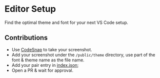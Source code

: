 # Editor Setup

Find the optimal theme and font for your next VS Code setup.

## Contributions

- Use [CodeSnap](https://marketplace.visualstudio.com/items?itemName=adpyke.codesnap) to take your screenshot.
- Add your screenshot under the `/public/theme` directory, use part of the font & theme name as the file name.
- Add your pair entry in [index.json](./data/index.json);
- Open a PR & wait for approval.
